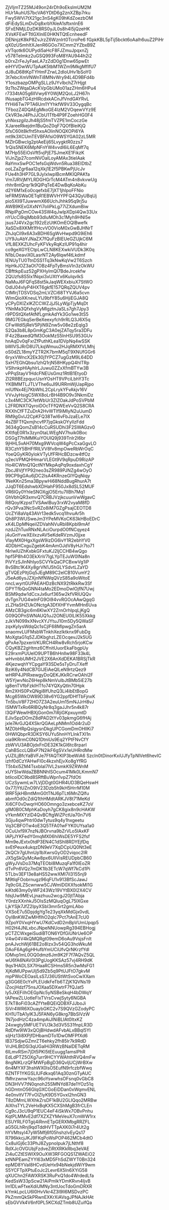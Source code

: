 ZjVIjmTZ25MJ49on24rDh9oEkslmUM2M
HUr1AuhUS7bcVA6YDtD6g2znXZBp7rku
Fwy5WVi7tX21gc3nS4gK09hKdZoezbOM
dFiEdySLmDvDq8xrbYAIeA1sftxnlnE6
SFxENMjLDzDK8RS0yJL0s8h4I5jQzeHK
XVsKFEwFTtIGXlnIE0HKNTQtEcnheedF
DENnjzK8kP8ZvJrzZ6WznIrt0TcroPe6
fGpkKBL5pTij5bckt6oAalh6uuZ2PiHr
qX0zUSmhItXJenR6GOo7XCmm2YZbxB9Z
xVTqotk6OUPydi5aHcF8FJZmuJpqxnZj
v578Telmkz2uGSQ993FoM8YAU944h2i2
b0rxZrFeJyFaeLA7zZdD0g1Dnw65pwEt
eiHYVDwWUTpAaK5tbM1WZm9MkgMfIfU7
dJ8uD68tKpTYHmFZrwL2dloUHv1bSoY0
3t7ebcXmVNWnTi8MNvWry94L4D9BFd4b
Y1oszbazpOMPgSLLz9JYvlbchZ7rHjgt
9zTtoZWqaDAcKVpGbUMo01azZHm6HPu4
r7334tA05g6llVwy6Y0WjM2QoLJ2H67n
lNusapbTG4zHIRcdxkACnJfVndGAYRvL
fYHli6Tw7PTA6Um1YYhkfW9V33OygqBc
TFbozZ4DQAEgMkoGE4IzM2VOqewVYz9E
CkVR3eJ4PhJJCbU1Tfb4P9FZoehHG0F4
yhNxszgiIzJh48jS5fmTVZPE1mCoczGe
XJareeRkejdm1BuQoZ0qF7QOfBleiKjQ
SfsC60it8kfht5hxsAOlinNOQXOPi6YA
mt9k3XCUmTEVBFAfsiO9WSYGA02zL5MR
MZlrGBwcIg2ptAeEij65LvygktR0zzs7
1rQis5NEK6MpNFnYW4vvdl6iL6EqMf7q
M7Hp55EiOsVft5vjPjE7SJmeXE1FikzK
ViJnZjp27comNVOalLoyAMAx3tielAak
RaYmxSwPOC1efsGqWdvn5Rua38EIDtbZ
ooLZaZgr6aa12qXkj1E2f5PBKwPjUcJv
FUe4h3HP7GL9JyIxlwplBcmMKIQPAKfa
Vm7JRVjMYLRDGHGrTcM4ATm4n8vkvwUg
rhhr8ntQrqr1k9QlPqTeE4DwBqKoAbKu
d2Y6M1xEo0cqefxbE7jXT1jhIpoFFNio
leFRMSWaOETqR1EBWVHYPFQ43QyUBqUj
pio5XlI9TJuwwmX66UchJhhk95q9rj5u
AWB9KExGXxNYi7oIiPkLg77iZXdumBiw
RNplPgOmCOw43SW4qJwlpXDpl4Qw33Ux
nYUcCi9qjMbb93dIuMOh3c1Myh9HNI5e
jsus7J4Vx2gc192zEzUtKOmEOQlBwefk
XaSDx8XKMt1fHcvVO0VioM0xGwBJHNrT
ZhJqCil9x6A3xBDH6SgWvHwpd9G9iEh6
UY9JuAbYJNaZX7fQuFzBIEUeGZUjkC6M
VfL8EXKZUhcFyKFVkyRqKzIUP91q4hir
co9geXGYECtpLwCLN8KEXwkiVUDk3K0q
N1bLOeaviX0LasrNT2Ay6lqwf4tLkdmf
IENUyTU0TtnDSS1Tq3kNwKqVw2T6Szch
HpHkJOZ3aOt7OBz4FpTyBmsVIn3zOkWU
CBfttkpEuz52gPXHylmQI7BdeJrcekfw
2QUzfs8S5lx1Nqxi3xUXtYx6KuIqvIkS
NaMuJ6FQFqS8st5kJaqWEXxbiuX7StWO
OdIJ04vIyP4HXT6gkfE157QRqZQUV4pv
CtMIrjTDSVDSq2mLVZCi68TYVJ6a5cvn
WlmQioXKneuLYlJ9bfY85u6HjiEGJA8Q
yCPyDXlZxlKZCCWZJjJ5LyWjpTjyMqDt
YNnMa3QfxhgVyMlgztnJaSLs7gh7Jpy3
r9PDStQXefAtNfLgmkAdYk3Go1we3tS5
9MG7EGkqSerBeXeexyfch9rRLQ3J6X5q
CFwWdI5jReV5PjiN9Znw5v08e2zEqIg3
S2Qa3b8L8pGmKgC3A0ejZATqy5ra3DFu
lF4z2BaxedQfM3OokMzS5InHSU953GUv
hnAqDv0qFxrZfPuthKLea1DVpNq4wSSK
bWlVSJRrD8U7LkqWmuu2HJqRMXfVLMhj
oS0dZL18myYZTR2K7bmM5qT9XNUfGGr6
6ryxVWncX2Ek30j1YPCZ7ugGzM9L64DD
SxH7EGhQbsu1zhQ1rjN58HKypQ4hITRp
VSlhnkpHlAyhlrLJuwu0ZZxXfmBTYw3B
vPPqStayV1HdcFNEUsGmz1RtIB1EtyoD
ZI2R8BEzpqucUsnYOsHT9VPciLbhY3Tc
YKBMMTLJTLVThe6uJl9URRmWjUapRjpo
mlUfNx4Ej7KbWhL2CpLrykYFvAkjv16V
VVvJyHsigC5WX8oLrBH4B9O9v3NkmiDz
c3x4MC3CK7etWbUr3ZIZOakJdPoSVPbM
L2FRDNXTQyroiDOcTFfQWEeVvQ2S8CRA
RXXhCfFTZuDrA2HvWTIf9iMIyN2uUumD
RM9gGvlJ2CpKFQ38Twl6vFbJzaELe7IX
4sZBFTfQxmjhcvfP7jqGkskOYylIzFdd
3634gQomZsB14cCuRSUDhi3F2SWAGzv0
KXtfqE0R1x3zyn0taLWEgNV7huik0Boc
DSGgT7hlMMKuiYOUlQ9j939TnIr2I6br
9jHHL5vAH70Mxg9WVcqW4gPcCxaGgvLO
R3CzhY5BHFfRILVV8fv8mpOweRbWrOqC
YoeQGyKR0ylokVTyUfFRHcBDzcw4tfOz
q2ecVPMQHHmarVLEGt9V9qRpuD9RizAP
Ho4lCWtnQ1QctNYMkpAqPq9oxdaxhCgY
ZbcJ8VjfYP92neo3sZR989PJNZg4wOyO
99CP9gGAu6jDC2IsA4KRnzeGIYQqNiqy
1NeKKn25ma3BpywHi68NddBugRhurA7t
JJqDT6EdshwbXDHahF950Jx8dSL52MUF
VR6IGy0YhIeSNOXgjO5Ertu7lIBh7Mq1
GhVbhQR3xmvQ7CRBJVzjkcuunVwWgavC
R8QoyIKzpstTVSAwIBuy3rxW2vyaM8fD
rQv3Pva3NcSvRZo8iM7GZgPsajCEOTD8
UcZYi8aVq43AVr13edk5vcq1lhvuAr5h
Qh8P3WUSweJm3YPeMVKoCK63kHBoEDrC
xK4LDpMNqeiIZDVahNVuRbl8Kpbl9mAf
nzdJZhTuxRNxNLAciOurpdO0fNCqyez4
j4uGnYvwXEiIxzvAV5eKdeRVzmJ0jjxe
VlayMX0HgxXgsW9izDG6ivY1R2ebhYV0
4DDbHCxguZgebK4mAmOJdV8yHJr7to71
f4rIwlUZhKxbkGFxtuKJ2ljCCHB4wQgo
hpf5P8h4O3EkXnV7IgLYpTEJuW0INa8n
PiVYzSJlnNhIyoSCVYkQaCPCBxwVg1iP
8vSBtc1K4Xy8grVN1J5hGLYSdvtLZaYD
gTVQEzPItjGq5JEgM89C2elCB10VumY2
J5eAd6ysJZXjnNfNWqQVzS85a9oWitoE
nncLwyrtGUPAEAHDzBcNX92tRkkRw3Sf
GPYTfbQoGNN4taMo2EDmoDwlOjfN7Uwj
BSM9qdw1dCcxJx6urf365w2kfVRIUQQv
dvTgn7UG4wlnFG9Oi94vvRGOcAAwQgqG
zLZHaSHZUkONctgA3DfXHFYvmMHn6Uva
AMzCB3gic6m6KlwXY2ZrnOrhIpqLjKgQ
G09QOPnSWNAUQ1uJ2ONEU0lLIK55Xkkg
zJkVN099xXNvcXYJYtuJ10m5Dy5QWaSF
zqxKyIysWdqQc1sCjlF68MIpwgZn5arA
snaomvLUFMsbWTnkhXezIktknx9FubDg
MoXgtaG1q5ZJDKbghzLZEOcqevJ2k5UG
gPxAe7pzxenVKURCH4Rw8vRch5rjoKCw
CQyKBZ2gHtmz6CffnitUuorEkaFbgpUy
E29rxmPUUelO9UPTB6hHnllw98F33k4L
wHvnbbUMH2JVE2X6AnXdDEKA1BRSjTkR
4KjezwqhYYCpgaY93SDe5sTyDruTXeff
BziK6y4NdCB7GlJEiAeQlLeN9rtzQez9
wHRP4JPlRxewgyDoQEKJKkRCrwOAhl2F
W5YjwvNoZ6Hep8kNmVuIbJtBMb5iE27b
ig8enTVfbFzklHTfo74YQXyQtln70Hpk
8m2XHS0PxQNgi8lfUhzQ3Li4ibEtBopG
Mcg65WkOW89D38v6YG2ppfDHfTbFjnxK
Tn5buV8F72HO7Z3A2euUm15mNJJrH8vJ
ISMWTxRo6RlBQyNr8q3gaJJhr5n4k87r
l3QiFWewlHBXjGon0m7iRjiGKpxuymtD
EJivSpzDOmZ8dPAD2tYv03pkmgG6fHAj
jxle7ArGJQ4XSkrQGAeLpNMm1Od4r2uD
MZObHRpQslgysnDkgUPCGomDmOHllKi7
0HWIQbprR3DKSY6UYu5hnHYLInkTXI1n
oia9KRrmC0NQ1DtniUs9Eq2YPtFNvCfY
zbWVU3ABOjdxFnDE32K1kGI6tc8rparI
CahBSccLQBxP7N2ikF6gSVx1eUHRrdMw
yUZILjBfcYaBVFJe7FfAQTKlP3beWiA6
SzcIn0tDinorKxiUJfyTpNlVet6hevIC
izhf0dCzYAHwFI0c4kzxhEjvXo8gYfRG
T5t4xi5ZM4TsxbIal7lVL2smkK9ZRWnM
xUYSIwWdaZBBNNhISOcum41Mk0LKmmN7
btlicolDC9bd8SRftBuWpn1vpZ7fdOti
UCzSywmLw7LVjDDgt0GHR4UD3BQeHswH
0x77jYtUZnO9IV23Dzb5h9kH5HrrM10M
9IRF5jkHBmtMmG0tTNJ6pTLt6MnZQlfu
abmfOd0cZdiQ1thHMdtARKJV8t71MeKd
Xi6CF0vDwqrHO60Omngo3zxebceKZ7oV
gIM0B0CMphKaDoyh7gCK8gix8n9cHAKW
vYkmMXYzlD4QvBCftgWiZPctUa70n7V6
3Gju4qwPhtrI0dwTytus9q4y1hxgeetu
Vq3CBFOTw4oE3Q5TFA01wFYK0UYsa1a0
OCuUxf9X7nzNJBOrvna9bZrVLo5IAxKF
lAPjJYKFedY0mqMX06hiWsDE5YFS2fsf
Mm9eJExtx0tdP3EN4C1dShI8RDYEjfDq
svEtPeux4ukqzDN9eV7XqDCpUQ0Nt3eE
2kQClr7gUhnUp1bXwrsGyOD2viqoc2IR
JX5gSkQyMcAw8px6UlIVisREUDpbCB60
gWyJVsDo37MqTEObl8MuzqFa1f0IEoZR
dTvPn6VQz7mDK1lb3ETcW7qWf7kCd1Pi
5TLbv3EF13e8aHS52wwXMI7il3155nj9
M9tlqFOobrnugz96qFU1v913BfScJawJ
7q9cGlLZScwnww5CJWmlD0XXfsokMI1G
kiKtd63my0yWF243Wz19VYtBX0I2X4CV
fdsjUw9MEvLjnazhuu2wcgJ20jtTAbja
Y0rdzXXnhkJ5OlsSzMQluqOgL75lXGxe
LjkYSjk7JfZ2IpyXSbl3mn5rt2gmLAbo
VXSoE7u5DpjdgYgTe23yqXkMdGjx0vdL
OyI8nKWZwMHflhO2qIc7Pct7tAnE7cU0
9ZpoY0VxqHYwU7KdCvdD2mBpVUmUpqp5
H02H4JNLxbcJNpeNNUowpRg394EBHogj
pCTZCWxgeiSudiBTON6YDfGiUNrUe6OP
V4w04V4kQMQRgt09emD6oAu9VsjsFnIt
pnAJvchWj61BE2o8Izx3v54QG3hoWkuM
DAoF6Ag6gHHufbYmUCiUfvQrNKrzfYdl
lOMvp1mL0OQ0dmz6Jm9K2F7f7AQvZ5QL
wU6fA6NAV0I3PgUogKKSAz57vj4RH9dK
9qs1HADLSX7lHaaRCSHms5R5n3wMsFG1
XjKdMUPpwUlj5d9Zb5q9PtUJFtO7gkvM
mpPWoCEOaslLsS7J36UStWtSvoCwXXam
g3GG6E0cYxPLEUdkFeTb6TZjK1QVNs19
iZocjHdzf75nsJOXaa5DXwtrF7fQJat5
ly5JXEFiIhOEGpNc5yNSBeSkqH4bDWqY
tAPewZLUotIeFlxTVrsCvwjSyty6NGBA
E7kT8oFi03cAZfYteBQEiQDBXFJJboJi
SiVr4WR6XOuaybGKC2v7S9QVzGZodyPC
KH1UTbA1ylK3J5FAN6yG8krg7BbSlVzW
1N7jodHzC4za4mpAiJINiBLIAt0ItxKZ
24xwgty5MFUETVU3k3d3V5S31fnpLR3D
RdDfw9lW3xQOjBHdwdAFvbALxBBql5YI
sIjHz13i8XPjfDHbamDTo1DwOMFPfXd6
lB37SdjwGZmrZT6ehky2fh85Ir7k9RdD
VrJHLBtDSl3qUGalHi3RWzBNalDETqRM
6ILmvRSm7jDt5PKl5tEEuugg1amslPhR
EdLdPTZ5OXg7urr9HCYYWAhthRVQ4mFw
8ngNlKLrzQFMWFpBgD36QvIjUCjWrBXw
6n4MYXF3hshWX0lsO5EufN9rfczbfWwq
6ZNTF1YKGSLIUFdkxq61Aq30znGTyAUC
fMhrzwnwYazc96oYswwhsOFsnq0vGbC8
DN3HVV7tN0qnoh25SMNYd87de1YOz51q
hGDmtnO56GIqGXCGoEiDDan0xWqmvENL
4e0nvltVT7FvOlZIyK9D5YGvxI2hnGN3
T8zDMmLWXhkZrsDF1kBU2GLIQqo2MRBw
AlXhsTYL2VeHxBqKX5CXShMgB3frCLEn
Cg9cJ3cU9qP1EUC4eF4iSkWx7OBvPnhu
KqtPLMMvE2df7XZXZYMeVeuX7cmWW1rx
ESUYRLF0Tgij4iRnnETpGERXMbgRRZFL
aG5GLhRnj9qdTddHVTTpAXK0i7r4Ut2g
hYVMtsyl47yW5Mfj6f05hshzlvEyQs17
R796kkcjJKJ9FKqPoWsPOP462MCb4dtO
Cx8uIGj6c33PhJ8ZypnoIpuk7jLNthf8
RdXJcOVGUbjFzdveZiRtXRKkRbq3eVAE
Zi4uCZtESWlX9OuXW3RFGOQS1ZWAEiO2
ktNNPEamZYYl63xMD5FhSdZWYT0Bn324
epMD8YVaI8HCvdUeHx94bNekjdWiY9wm
S5YCFTpXPtuEoJc2Levr6X5In6XYiG58
qXUChn2FAWXRSK3RuPxQ1do4WrdedLfa
KedSsW33pScw21AiPmIkYDmKRvn4IjvB
lm1DLwFfxeXdiUMNy3ntUocTdoGmDRXR
kYmkLpcLU6I0HvVkr4Z3I9lI6MSDvzPC
PkZmmQkSkPRwnEXKrXiAVsgJPNAJkHAt
sEbGVVk4V6nf0PL5KCXdZTmb8UZuifQa
